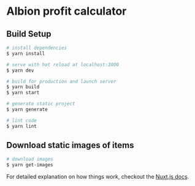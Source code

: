 # Albion profit calculator

## Build Setup

``` bash
# install dependencies
$ yarn install

# serve with hot reload at localhost:3000
$ yarn dev

# build for production and launch server
$ yarn build
$ yarn start

# generate static project
$ yarn generate

# lint code
$ yarn lint
```

## Download static images of items
```bash
# download images
$ yarn get-images
```

For detailed explanation on how things work, checkout the [Nuxt.js docs](https://github.com/nuxt/nuxt.js).


